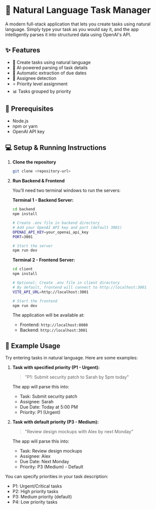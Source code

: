 # 🧠 Natural Language Task Manager

A modern full-stack application that lets you create tasks using natural language. Simply type your task as you would say it, and the app intelligently parses it into structured data using OpenAI's API.

## ✨ Features

- 📝 Create tasks using natural language
- 🤖 AI-powered parsing of task details
- 📅 Automatic extraction of due dates
- 👥 Assignee detection
- ⭐ Priority level assignment
- 📊 Tasks grouped by priority

## 🚀 Prerequisites

- Node.js
- npm or yarn
- OpenAI API key

## 💻 Setup & Running Instructions

1. **Clone the repository**

   ```bash
   git clone <repository-url>
   ```

2. **Run Backend & Frontend**

   You'll need two terminal windows to run the servers:

   **Terminal 1 - Backend Server:**

   ```bash
   cd backend
   npm install

   # Create .env file in backend directory
   # Add your OpenAI API key and port (default 3001)
   OPENAI_API_KEY=your_openai_api_key
   PORT=3001

   # Start the server
   npm run dev
   ```

   **Terminal 2 - Frontend Server:**

   ```bash
   cd client
   npm install

   # Optional: Create .env file in client directory
   # By default, frontend will connect to http://localhost:3001
   VITE_API_URL=http://localhost:3001

   # Start the frontend
   npm run dev
   ```

   The application will be available at:

   - Frontend: `http://localhost:8080`
   - Backend: `http://localhost:3001`

## 📝 Example Usage

Try entering tasks in natural language. Here are some examples:

1. **Task with specified priority (P1 - Urgent):**

   > "P1: Submit security patch to Sarah by 5pm today"

   The app will parse this into:

   - Task: Submit security patch
   - Assignee: Sarah
   - Due Date: Today at 5:00 PM
   - Priority: P1 (Urgent)

2. **Task with default priority (P3 - Medium):**

   > "Review design mockups with Alex by next Monday"

   The app will parse this into:

   - Task: Review design mockups
   - Assignee: Alex
   - Due Date: Next Monday
   - Priority: P3 (Medium) - Default

You can specify priorities in your task description:

- P1: Urgent/Critical tasks
- P2: High priority tasks
- P3: Medium priority (default)
- P4: Low priority tasks
